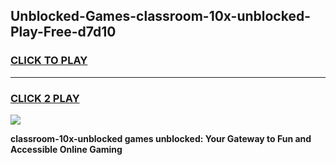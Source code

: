 
## Unblocked-Games-classroom-10x-unblocked-Play-Free-d7d10
<h3>
<a href="https://premium76.site?title=classroom-10x-unblocked&ref=10A">CLICK TO PLAY</a></h3>
<hr>

<h3>
<a href="https://premium76.site?title=classroom-10x-unblocked&ref=10A">CLICK 2 PLAY</a>
  
</h3>

<a href="https://premium76.site?title=classroom-10x-unblocked&ref=10A"><img src="https://clearcache.store/games.png"></a>


**classroom-10x-unblocked games unblocked: Your Gateway to Fun and Accessible Online Gaming**
